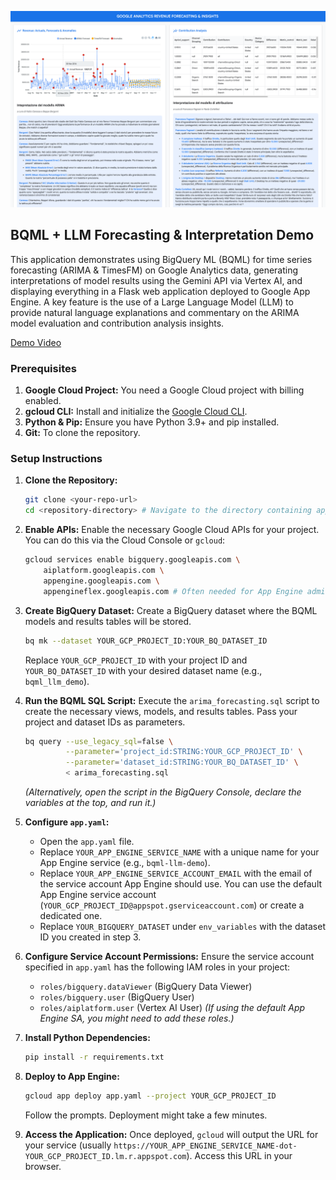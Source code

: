 ![Application Screenshot](screen.png)

## BQML + LLM Forecasting & Interpretation Demo 

This application demonstrates using BigQuery ML (BQML) for time series forecasting (ARIMA & TimesFM) on Google Analytics data, generating interpretations of model results using the Gemini API via Vertex AI, and displaying everything in a Flask web application deployed to Google App Engine. A key feature is the use of a Large Language Model (LLM) to provide natural language explanations and commentary on the ARIMA model evaluation and contribution analysis insights.

[Demo Video](https://youtu.be/99nFCfCv5s8)

### Prerequisites

1.  **Google Cloud Project:** You need a Google Cloud project with billing enabled.
2.  **gcloud CLI:** Install and initialize the [Google Cloud CLI](https://cloud.google.com/sdk/docs/install).
3.  **Python & Pip:** Ensure you have Python 3.9+ and pip installed.
4.  **Git:** To clone the repository.



### Setup Instructions

1.  **Clone the Repository:**
    ```bash
    git clone <your-repo-url>
    cd <repository-directory> # Navigate to the directory containing app.py, etc.
    ```

2.  **Enable APIs:** Enable the necessary Google Cloud APIs for your project. You can do this via the Cloud Console or `gcloud`:
    ```bash
    gcloud services enable bigquery.googleapis.com \
        aiplatform.googleapis.com \
        appengine.googleapis.com \
        appengineflex.googleapis.com # Often needed for App Engine admin tasks
    ```

3.  **Create BigQuery Dataset:** Create a BigQuery dataset where the BQML models and results tables will be stored.
    ```bash
    bq mk --dataset YOUR_GCP_PROJECT_ID:YOUR_BQ_DATASET_ID
    ```
    Replace `YOUR_GCP_PROJECT_ID` with your project ID and `YOUR_BQ_DATASET_ID` with your desired dataset name (e.g., `bqml_llm_demo`).

4.  **Run the BQML SQL Script:** Execute the `arima_forecasting.sql` script to create the necessary views, models, and results tables. Pass your project and dataset IDs as parameters.
    ```bash
    bq query --use_legacy_sql=false \
             --parameter='project_id:STRING:YOUR_GCP_PROJECT_ID' \
             --parameter='dataset_id:STRING:YOUR_BQ_DATASET_ID' \
             < arima_forecasting.sql
    ```
    *(Alternatively, open the script in the BigQuery Console, declare the variables at the top, and run it.)*

5.  **Configure `app.yaml`:**
    *   Open the `app.yaml` file.
    *   Replace `YOUR_APP_ENGINE_SERVICE_NAME` with a unique name for your App Engine service (e.g., `bqml-llm-demo`).
    *   Replace `YOUR_APP_ENGINE_SERVICE_ACCOUNT_EMAIL` with the email of the service account App Engine should use. You can use the default App Engine service account (`YOUR_GCP_PROJECT_ID@appspot.gserviceaccount.com`) or create a dedicated one.
    *   Replace `YOUR_BIGQUERY_DATASET` under `env_variables` with the dataset ID you created in step 3.

6.  **Configure Service Account Permissions:** Ensure the service account specified in `app.yaml` has the following IAM roles in your project:
    *   `roles/bigquery.dataViewer` (BigQuery Data Viewer)
    *   `roles/bigquery.user` (BigQuery User)
    *   `roles/aiplatform.user` (Vertex AI User)
    *(If using the default App Engine SA, you might need to add these roles.)*

7.  **Install Python Dependencies:**
    ```bash
    pip install -r requirements.txt
    ```

8.  **Deploy to App Engine:**
    ```bash
    gcloud app deploy app.yaml --project YOUR_GCP_PROJECT_ID
    ```
    Follow the prompts. Deployment might take a few minutes.

9. **Access the Application:** Once deployed, `gcloud` will output the URL for your service (usually `https://YOUR_APP_ENGINE_SERVICE_NAME-dot-YOUR_GCP_PROJECT_ID.lm.r.appspot.com`). Access this URL in your browser.
